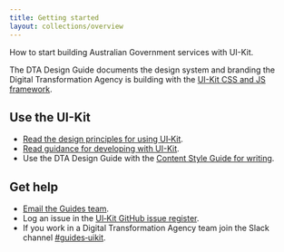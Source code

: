 ```yaml
---
title: Getting started
layout: collections/overview
---
```


<p class="abstract">How to start building Australian Government services with UI-Kit.</p>

The DTA Design Guide documents the design system and branding the Digital Transformation Agency is building with the <a href="https://github.com/AusDTO/gov-au-ui-kit" rel="external">UI-Kit CSS and JS framework</a>.

## Use the UI-Kit

- [Read the design principles for using UI&#8209;Kit](/getting-started/design-principles/).
- [Read guidance for developing with UI-Kit](/getting-started/developers/).
- Use the DTA Design Guide with the <a href="http://content-style-guide.apps.staging.digital.gov.au/" rel="external">Content Style Guide for writing</a>.

## Get help

- [Email the Guides team](mailto:guides@digital.gov.au).
- Log an issue in the <a href="https://github.com/AusDTO/gov-au-ui-kit/issues" rel="external">UI&#8209;Kit GitHub issue register</a>.
- If you work in a Digital Transformation Agency team join the Slack channel  <a href="https://ausdto.slack.com/messages/guides-uikit/" rel="external">#guides&#8209;uikit</a>.
